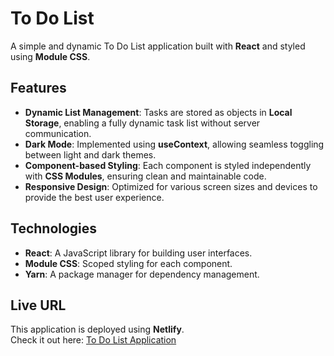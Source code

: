 # To Do List

A simple and dynamic To Do List application built with **React** and styled using **Module CSS**.

## Features
- **Dynamic List Management**: Tasks are stored as objects in **Local Storage**, enabling a fully dynamic task list without server communication.
- **Dark Mode**: Implemented using **useContext**, allowing seamless toggling between light and dark themes.
- **Component-based Styling**: Each component is styled independently with **CSS Modules**, ensuring clean and maintainable code.
- **Responsive Design**: Optimized for various screen sizes and devices to provide the best user experience.

## Technologies
- **React**: A JavaScript library for building user interfaces.
- **Module CSS**: Scoped styling for each component.
- **Yarn**: A package manager for dependency management.

## Live URL
This application is deployed using **Netlify**. <br/>
Check it out here: <a href="https://gloria-to-do-list.netlify.app/" target="_blank">To Do List Application</a>

